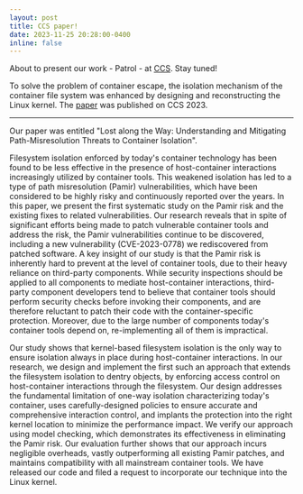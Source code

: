 ```yaml
---
layout: post
title: CCS paper!
date: 2023-11-25 20:28:00-0400
inline: false
---
```


About to present our work - Patrol - at [CCS](https://www.sigsac.org/ccs/CCS2023/program.html#). Stay tuned!

To solve the problem of container escape, the isolation mechanism of the container file system was enhanced by designing and reconstructing the Linux kernel. The [paper](https://dl.acm.org/doi/10.1145/3576915.3623154) was published on CCS 2023.

***

Our paper was entitled "Lost along the Way: Understanding and Mitigating Path-Misresolution Threats to Container Isolation".

Filesystem isolation enforced by today's container technology has been found to be less effective in the presence of host-container interactions increasingly utilized by container tools. This weakened isolation has led to a type of path misresolution (Pamir) vulnerabilities, which have been considered to be highly risky and continuously reported over the years. In this paper, we present the first systematic study on the Pamir risk and the existing fixes to related vulnerabilities. Our research reveals that in spite of significant efforts being made to patch vulnerable container tools and address the risk, the Pamir vulnerabilities continue to be discovered, including a new vulnerability (CVE-2023-0778) we rediscovered from patched software. A key insight of our study is that the Pamir risk is inherently hard to prevent at the level of container tools, due to their heavy reliance on third-party components. While security inspections should be applied to all components to mediate host-container interactions, third-party component developers tend to believe that container tools should perform security checks before invoking their components, and are therefore reluctant to patch their code with the container-specific protection. Moreover, due to the large number of components today's container tools depend on, re-implementing all of them is impractical.

Our study shows that kernel-based filesystem isolation is the only way to ensure isolation always in place during host-container interactions. In our research, we design and implement the first such an approach that extends the filesystem isolation to dentry objects, by enforcing access control on host-container interactions through the filesystem. Our design addresses the fundamental limitation of one-way isolation characterizing today's container, uses carefully-designed policies to ensure accurate and comprehensive interaction control, and implants the protection into the right kernel location to minimize the performance impact. We verify our approach using model checking, which demonstrates its effectiveness in eliminating the Pamir risk. Our evaluation further shows that our approach incurs negligible overheads, vastly outperforming all existing Pamir patches, and maintains compatibility with all mainstream container tools. We have released our code and filed a request to incorporate our technique into the Linux kernel.